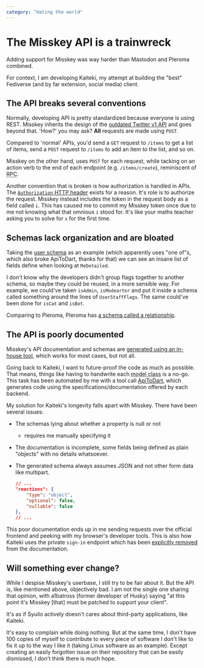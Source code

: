 ```yaml
---
category: "Hating the world"
---
```


# The Misskey API is a trainwreck

Adding support for Misskey was way harder than Mastodon and Pleroma combined.

For context, I am developing Kaiteki, my attempt at building the "best" Fediverse (and by far extension, social media) client.



## The API breaks several conventions

Normally, developing API is pretty standardized because everyone is using REST. Misskey inherits the design of the [outdated Twitter v1 API](https://developer.twitter.com/en/docs/twitter-api/v1/tweets/post-and-engage/overview) and goes beyond that. 'How?' you may ask? **All** requests are made using `POST`.

Compared to 'normal' APIs, you'd send a `GET` request to `/items` to get a list of items, send a `POST` request to `/items` to add an item to the list, and so on.

Misskey on the other hand, uses `POST` for each request, while tacking on an action verb to the end of each endpoint (e.g. `/items/create`), reminiscent of <abbr title="Remote Procedure Call, basically functions that can be called by remote appliactions">RPC</abbr>.

Another convention that is broken is how authorization is handled in APIs. The [`Authorization` HTTP header](https://developer.mozilla.org/en-US/docs/Web/HTTP/Headers/Authorization) exists for a reason. It's role is to authorize the request. Misskey instead includes the token in the request body as a field called `i`. This has caused me to commit my Misskey token once due to me not knowing what that omnious `i` stood for. It's like your maths teacher asking you to solve for `x` for the first time.

## Schemas lack organization and are bloated

Taking the [user schema](https://misskey.io/api-doc#operation/users/show) as an example (which apparently uses "one of"s, which also broke ApiToDart, thanks for that) we can see an insane list of fields define when looking at `MeDetailed`.

I don't know why the developers didn't group flags together to another schema, so maybe they could be reused, in a more sensible way. For example, we could've taken `isAdmin`, `isModeartor` and put it inside a schema called something around the lines of `UserStaffFlags`. The same could've been done for `isCat` and `isBot`.

Comparing to Pleroma, Pleroma has [a schema called a relationship](https://api.pleroma.social/#operation/AccountController.relationships).

## The API is poorly documented

Misskey's API documentation and schemas are [generated using an in-house tool](https://github.com/misskey-dev/misskey/blob/develop/packages/backend/src/server/api/openapi/gen-spec.ts), which works for most cases, but not all.

Going back to Kaiteki, I want to future-proof the code as much as possible. That means, things like having to handwrite each <abbr title="class that holds data for use across the application">model class</abbr> is a no-go. This task has been automated by me with a tool call [ApiToDart](https://github.com/Kaiteki-Fedi/ApiToDart), which generates code using the specifications/documentation offered by each backend.

My solution for Kaiteki's longevity falls apart with Misskey. There have been several issues:
- The schemas lying about whether a property is null or not
  - requires me manually specifying it
- The documentation is incomplete, some fields being defined as plain "objects" with no details whatsoever.
- The generated schema always assumes JSON and not other form data like multipart.

  ```json
  // ...
  "reactions": {
      "type": "object",
      "optional": false,
      "nullable": false
  },
  // ...
  ```

This poor documentation ends up in me sending requests over the official frontend and peeking with my browser's developer tools. This is also how Kaiteki uses the private `sign-in` endpoint which has been [explicitly removed](https://github.com/misskey-dev/misskey/tree/develop/packages/backend/src/server/api/private) from the documentation.

## Will something ever change?

While I despise Misskey's userbase, I still try to be fair about it. But the API is, like mentioned above, objectively bad. I am not the single one sharing that opinion, with a1batross (former developer of Husky) saying "at this point it's Misskey \[that\] must be patched to support your client".

It's as if Syuilo actively doesn't cares about third-party applications, like Kaiteki. 

It's easy to complain while doing nothing. But at the same time, I don't have 100 copies of myself to contribute to every piece of software I don't like to fix it up to the way I like it (taking Linux software as an example). Except creating an easily forgotten issue on their repository that can be easily dismissed, I don't think there is much hope.